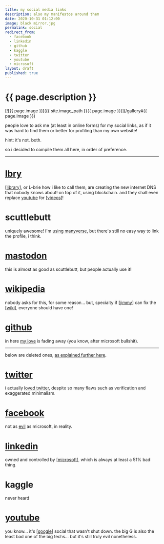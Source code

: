 ```yaml
---
title: my social media links
description: also my manifestos around them
date: 2020-10-31 01:12:00
image: black mirror.jpg
permalink: social
redirect_from:
  - facebook
  - linkedin
  - github
  - kaggle
  - twitter
  - youtube
  - microsoft
layout: draft
published: true
---
```


# {{ page.description }}

[![{{ page.image }}]({{ site.image_path }}{{ page.image }})](/gallery#{{ page.image }})

people love to ask me (at least in online forms) for my social links, as if it was hard to find them or better for profiling than my own website!

hint: it's not. both.

so i decided to compile them all here, in order of preference.

----
# [lbry](https://lbry.tv/@cregox:1)
[[library](/lbry)], or L-brie how i like to call them, are creating the new internet DNS that nobody knows about! on top of it, using blockchain. and they shall even replace [youtube](#youtube) for [[videos](/videos)]!

# scuttlebutt
uniquely awesome! i'm [using manyverse](/scuttlebutt), but there's still no easy way to link the profile, i think.

# [mastodon](https://fosstodon.org/@cregox)
this is almost as good as scuttlebutt, but people actually use it!

# [wikipedia](https://en.m.wikipedia.org/wiki/user:cregox)
nobody asks for this, for some reason... but, specialty if [[jimmy](/jimmy)] can fix the [[wiki](/wiki)], everyone should have one!

# [github](https://github.com/cauerego)
in here [my love](/git) is fading away (you know, after microsoft bullshit).

----
below are deleted ones, [as explained further here](/delete).

# [twitter](https://twitter.com/cauerego)
i actually [loved twitter](/unverified), despite so many flaws such as verification and exaggerated minimalism.

# [facebook](https://facebook.com/caue.rego)
not as [evil](/moderator) as microsoft, in reality.

# [linkedin](https://linkedin.com/in/cauerego)
owned and controlled by [[microsoft](/microsoft)], which is always at least a 51% bad thing.

# kaggle
never heard

# [youtube](https://m.youtube.com/c/CaueRego)

you know... it's [[google](/google)] social that wasn't shut down. the big G is also the least bad one of the big techs... but it's still truly evil nonetheless.
